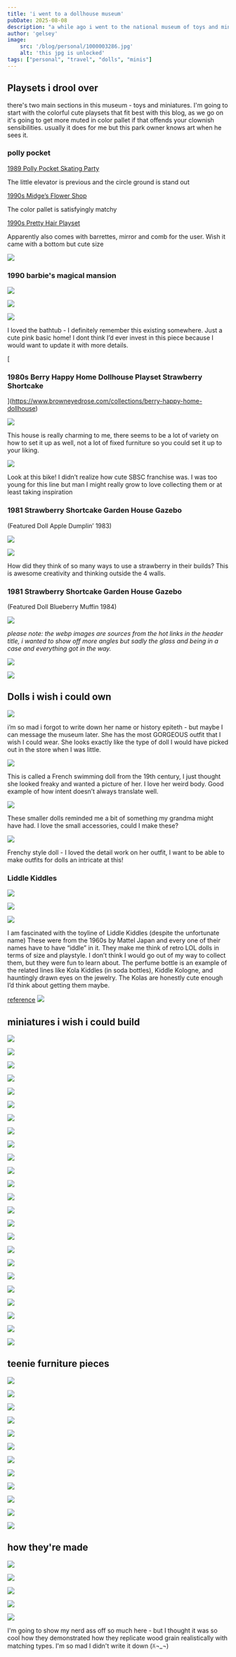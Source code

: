 ```yaml
---
title: 'i went to a dollhouse museum'
pubDate: 2025-08-08
description: "a while ago i went to the national museum of toys and miniatures in kansas city, mo. this was during my arduous 24+ bus ride from hell (more on that never) and i was surprised this gem existed. it's got a great combination of both nostalgia and history. let's just get straight to the goods"
author: 'gelsey'
image:
    src: '/blog/personal/1000003286.jpg'
    alt: 'this jpg is unlocked'
tags: ["personal", "travel", "dolls", "minis"]
---
```

## Playsets i drool over

there's two main sections in this museum - toys and miniatures. I'm going to start with the colorful cute playsets that fit best with this blog, as we go on it's going to get more muted in color pallet if that offends your clownish sensibilities. usually it does for me but this park owner knows art when he sees it.

### polly pocket

[1989 Polly Pocket Skating Party](http://www.onlypollypocket.com/1989/Skating_Party/skating_party.html)

The little elevator is previous and the circle ground is stand out

[1990s Midge’s Flower Shop](http://www.onlypollypocket.com/1990/Midge_s_Flower_Shop/midges_flower_shop.html)

The color pallet is satisfyingly matchy

[1990s Pretty Hair Playset](http://www.onlypollypocket.com/1990/Pretty_Hair_Playset/pretty_hair_playset.html)

Apparently also comes with barrettes, mirror and comb for the user. Wish it came with a bottom but cute size

![](/blog/personal/1000003286.jpg)



### 1990 barbie's magical mansion

![](https://www.worthpoint.com/worthopedia/1990-barbie-magical-mansion-sale-474225244)

![](/blog/personal/bdh2.jpg)

![](/blog/personal/bdh1.jpg)

I loved the bathtub - I definitely remember this existing somewhere. Just a cute pink basic home! I dont think I’d ever invest in this piece because I would want to update it with more details.

[

### 1980s Berry Happy Home Dollhouse Playset Strawberry Shortcake

](https://www.browneyedrose.com/collections/berry-happy-home-dollhouse)

![](/blog/personal/sbsc1.webp)

This house is really charming to me, there seems to be a lot of variety on how to set it up as well, not a lot of fixed furniture so you could set it up to your liking.

![](/blog/personal/sbsc2.jpg)

Look at this bike! I didn’t realize how cute SBSC franchise was. I was too young for this line but man I might really grow to love collecting them or at least taking inspiration

### 1981 Strawberry Shortcake Garden House Gazebo

(Featured Doll Apple Dumplin’ 1983)

![](/blog/personal/sbsc3.jpg)

![](/blog/personal/sbsc6.webp)

How did they think of so many ways to use a strawberry in their builds? This is awesome creativity and thinking outside the 4 walls.

### 1981 Strawberry Shortcake Garden House Gazebo

(Featured Doll Blueberry Muffin 1984)

![](/blog/personal/sbsc5.webp)

_please note: the webp images are sources from the hot links in the header title, i wanted to show off more angles but sadly the glass and being in a case and everything got in the way._

![](/blog/personal/sbsc4.webp)

![](/div/heartdiv.png)

## Dolls i wish i could own

![](/blog/personal/greendoll.jpg)

i’m so mad i forgot to write down her name or history epiteth - but maybe I can message the museum later. She has the most GORGEOUS outfit that I wish I could wear. She looks exactly like the type of doll I would have picked out in the store when I was little.

![](/blog/personal/swimdoll.jpg)

This is called a French swimming doll from the 19th century, I just thought she looked freaky and wanted a picture of her. I love her weird body. Good example of how intent doesn’t always translate well.

![](/blog/personal/tinies.jpg)

These smaller dolls reminded me a bit of something my grandma might have had. I love the small accessories, could I make these?

![](/blog/personal/fronch.jpg)

Frenchy style doll - I loved the detail work on her outfit, I want to be able to make outfits for dolls an intricate at this!

### Liddle Kiddles

![](/blog/personal/cola1.webp)

![](/blog/personal/cola2.jpg)

![](/blog/personal/cola3.jpg)

I am fascinated with the toyline of Liddle Kiddles (despite the unfortunate name) These were from the 1960s by Mattel Japan and every one of their names have to have “iddle” in it. They make me think of retro LOL dolls in terms of size and playstyle. I don’t think I would go out of my way to collect them, but they were fun to learn about. The perfume bottle is an example of the related lines like Kola Kiddles (in soda bottles), Kiddle Kologne, and hauntingly drawn eyes on the jewelry. The Kolas are honestly cute enough I’d think about getting them maybe.

[reference](https://www.dollreference.com/mattel-liddle-kiddles-dolls-first-twenty-four-usa/) ![](/gl-pixels/heartdiv.png)

## miniatures i wish i could build

![](/blog/personal/1000003355.jpg)

![](/blog/personal/1000003349.jpg)

![](/blog/personal/10000033023.jpg)

![](/blog/personal/1000003332.jpg)

![](/blog/personal/1000003333.jpg)

![](/blog/personal/1000003328.jpg)

![](/blog/personal/1000003329.jpg)

![](/blog/personal/1000003330.jpg)

![](/blog/personal/1000003331.jpg)

![](/blog/personal/1000003339.jpg)

![](/blog/personal/1000003340.jpg)

![](/blog/personal/1000003341.jpg)

![](/blog/personal/1000003348.jpg)

![](/blog/personal/1000003319.jpg)

![](/blog/personal/1000003320.jpg)

![](/blog/personal/1000003321.jpg)

![](/blog/personal/1000003322.jpg)

![](/blog/personal/1000003324.jpg)

![](/blog/personal/1000003315.jpg)

![](/blog/personal/1000003327.jpg)

![](/blog/personal/1000003314.jpg)

![](/blog/personal/1000003303.jpg)

![](/blog/personal/1000003304.jpg)

![](/div/heartdiv.png)

## teenie furniture pieces

![](/blog/personal/1000003317.jpg)

![](/blog/personal/1000003318.jpg)

![](/blog/personal/1000003316.jpg)

![](/blog/personal/1000003313.jpg)

![](/blog/personal/1000003301.jpg)

![](/blog/personal/1000003308.jpg)

![](/blog/personal/1000003307.jpg)

![](/blog/personal/1000003311.jpg)

![](/blog/personal/1000003306.jpg)

![](/blog/personal/1000003310.jpg)

![](/blog/personal/1000003309.jpg)

![](/div/heartdiv.png)

## how they're made

![](/blog/personal/1000003305.jpg)

![](/blog/personal/1000003335.jpg)

![](/blog/personal/1000003338.jpg)

![](/blog/personal/1000003337.jpg)

![](/blog/personal/1000003336.jpg)

I'm going to show my nerd ass off so much here - but I thought it was so cool how they demonstrated how they replicate wood grain realistically with matching types. I'm so mad I didn't write it down (ꐦ¬\_¬)